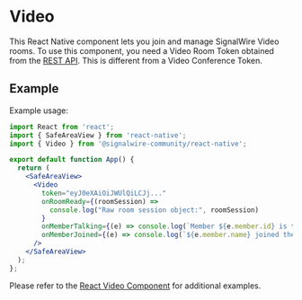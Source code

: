 # Video

This React Native component lets you join and manage SignalWire Video rooms. To use this component, you need a Video Room Token obtained from the [REST API](https://developer.signalwire.com/apis/reference/create_room_token). This is different from a Video Conference Token.

## Example

Example usage:

```jsx
import React from 'react';
import { SafeAreaView } from 'react-native';
import { Video } from '@signalwire-community/react-native';

export default function App() {
  return (
    <SafeAreaView>
      <Video
        token="eyJ0eXAiOiJWUlQiLCJj..."
        onRoomReady={(roomSession) =>
          console.log("Raw room session object:", roomSession)
        }
        onMemberTalking={(e) => console.log(`Member ${e.member.id} is talking.`)}
        onMemberJoined={(e) => console.log(`${e.member.name} joined the room!`)}
      />
    </SafeAreaView>
  );
};
```

Please refer to the [React Video Component](https://github.com/signalwire-community/react/blob/main/packages/react/src/components/Video/README.md) for additional examples.